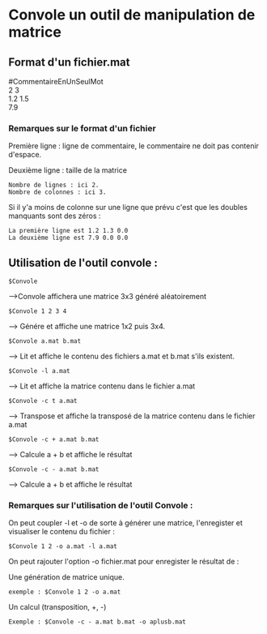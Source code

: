 # Convole un outil de manipulation de matrice

## Format d'un fichier.mat 

 #CommentaireEnUnSeulMot  
 2 3  
 1.2 1.5   
 7.9   

### Remarques sur le format d'un fichier

Première ligne : ligne de commentaire, le commentaire ne doit pas contenir d'espace.  
  
Deuxième ligne : taille de la matrice  
  
	Nombre de lignes : ici 2.  
	Nombre de colonnes : ici 3.  
  
 Si il y'a moins de colonne sur une ligne que prévu c'est que les doubles manquants sont des zéros :   
  
	La première ligne est 1.2 1.3 0.0  
	La deuxième ligne est 7.9 0.0 0.0  
   
  
## Utilisation de l'outil convole : 

	$Convole  
-->Convole affichera une matrice 3x3 généré aléatoirement  

	$Convole 1 2 3 4  
--> Génére et affiche une matrice 1x2 puis 3x4.  

	$Convole a.mat b.mat  
--> Lit et affiche le contenu des fichiers a.mat et b.mat s'ils existent.  

	$Convole -l a.mat   
--> Lit et affiche la matrice contenu dans le fichier a.mat  

	$Convole -c t a.mat  
--> Transpose et affiche la transposé de la matrice contenu dans le fichier a.mat  

	$Convole -c + a.mat b.mat  
--> Calcule a + b et affiche le résultat  

	$Convole -c - a.mat b.mat  
--> Calcule a + b et affiche le résultat  


### Remarques sur l'utilisation de l'outil Convole : 

	
On peut coupler -l et -o de sorte à générer une matrice, l'enregister et visualiser le contenu du fichier :  

	$Convole 1 2 -o a.mat -l a.mat  

On peut rajouter l'option -o fichier.mat pour enregister le résultat de :   

Une génération de matrice unique.  
	
	exemple : $Convole 1 2 -o a.mat  
	
	
Un calcul (transposition, +, -)  

	Exemple : $Convole -c - a.mat b.mat -o aplusb.mat  

	


